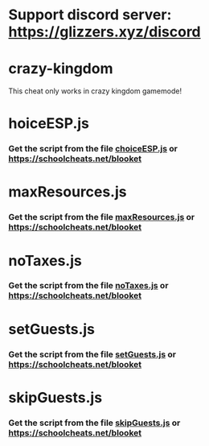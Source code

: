 # Support discord server: https://glizzers.xyz/discord

# crazy-kingdom

This cheat only works in crazy kingdom gamemode!

# hoiceESP.js

### Get the script from the file [choiceESP.js](https://raw.githubusercontent.com/glixzzy/blooket-hack/main/crazy-kingdom/choiceESP.js) or https://schoolcheats.net/blooket

# maxResources.js

### Get the script from the file [maxResources.js](https://raw.githubusercontent.com/glixzzy/blooket-hack/main/crazy-kingdom/maxResources.js) or https://schoolcheats.net/blooket

# noTaxes.js

### Get the script from the file [noTaxes.js](https://raw.githubusercontent.com/glixzzy/blooket-hack/main/crazy-kingdom/noTaxes.js) or https://schoolcheats.net/blooket

# setGuests.js

### Get the script from the file [setGuests.js](https://raw.githubusercontent.com/glixzzy/blooket-hack/main/crazy-kingdom/setGuests.js) or https://schoolcheats.net/blooket

# skipGuests.js

### Get the script from the file [skipGuests.js](https://raw.githubusercontent.com/glixzzy/blooket-hack/main/crazy-kingdom/skipGuests.js) or https://schoolcheats.net/blooket